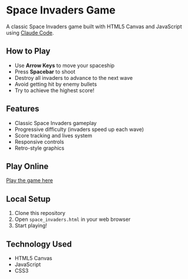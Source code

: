 # Space Invaders Game

A classic Space Invaders game built with HTML5 Canvas and JavaScript using [Claude Code](https://docs.anthropic.com/en/docs/claude-code/setup).

## How to Play

- Use **Arrow Keys** to move your spaceship
- Press **Spacebar** to shoot
- Destroy all invaders to advance to the next wave
- Avoid getting hit by enemy bullets
- Try to achieve the highest score!

## Features

- Classic Space Invaders gameplay
- Progressive difficulty (invaders speed up each wave)
- Score tracking and lives system
- Responsive controls
- Retro-style graphics

## Play Online

[Play the game here](https://yourusername.github.io/space-invaders/)

## Local Setup

1. Clone this repository
2. Open `space_invaders.html` in your web browser
3. Start playing!

## Technology Used

- HTML5 Canvas
- JavaScript
- CSS3
